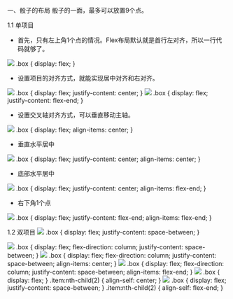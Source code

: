 一、骰子的布局
骰子的一面，最多可以放置9个点。

1.1 单项目
* 首先，只有左上角1个点的情况。Flex布局默认就是首行左对齐，所以一行代码就够了。
<img src="http://www.ruanyifeng.com/blogimg/asset/2015/bg2015071301.png">
.box {
  display: flex;
}

* 设置项目的对齐方式，就能实现居中对齐和右对齐。
<img src="http://www.ruanyifeng.com/blogimg/asset/2015/bg2015071302.png">
.box {
  display: flex;
  justify-content: center;
}
<img src="http://www.ruanyifeng.com/blogimg/asset/2015/bg2015071303.png">
.box {
  display: flex;
  justify-content: flex-end;
}

* 设置交叉轴对齐方式，可以垂直移动主轴。
<img src="http://www.ruanyifeng.com/blogimg/asset/2015/bg2015071304.png">
.box {
  display: flex;
  align-items: center;
}

* 垂直水平居中
<img src="http://www.ruanyifeng.com/blogimg/asset/2015/bg2015071305.png">
.box {
  display: flex;
  justify-content: center;
  align-items: center;
}

* 底部水平居中
<img src="http://www.ruanyifeng.com/blogimg/asset/2015/bg2015071306.png">
.box {
  display: flex;
  justify-content: center;
  align-items: flex-end;
}

* 右下角1个点
<img src="http://www.ruanyifeng.com/blogimg/asset/2015/bg2015071307.png">
.box {
  display: flex;
  justify-content: flex-end;
  align-items: flex-end;
}

1.2 双项目
<img src="http://www.ruanyifeng.com/blogimg/asset/2015/bg2015071308.png" />
.box {
  display: flex;
  justify-content: space-between;
}

<img src="http://www.ruanyifeng.com/blogimg/asset/2015/bg2015071309.png" />
.box {
  display: flex;
  flex-direction: column;
  justify-content: space-between;
}

<img src="http://www.ruanyifeng.com/blogimg/asset/2015/bg2015071310.png" />
.box {
  display: flex;
  flex-direction: column;
  justify-content: space-between;
  align-items: center;
}

<img src="http://www.ruanyifeng.com/blogimg/asset/2015/bg2015071311.png" />
.box {
  display: flex;
  flex-direction: column;
  justify-content: space-between;
  align-items: flex-end;
}

<img src="http://www.ruanyifeng.com/blogimg/asset/2015/bg2015071312.png" />
.box {
  display: flex;
}
.item:nth-child(2) {
  align-self: center;
}

<img src="http://www.ruanyifeng.com/blogimg/asset/2015/bg2015071313.png" />
.box {
  display: flex;
  justify-content: space-between;
}
.item:nth-child(2) {
  align-self: flex-end;
}